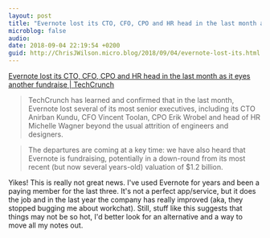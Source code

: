 ```yaml
---
layout: post
title: "Evernote lost its CTO, CFO, CPO and HR head in the last month as it eyes another fundraise | TechCrunch"
microblog: false
audio: 
date: 2018-09-04 22:19:54 +0200
guid: http://ChrisJWilson.micro.blog/2018/09/04/evernote-lost-its.html
---
```

[Evernote lost its CTO, CFO, CPO and HR head in the last month as it eyes another fundraise | TechCrunch](https://techcrunch.com/2018/09/04/evernote-lost-its-cto-cfo-cpo-and-hr-head-in-the-last-month-as-it-eyes-another-fundraise/)
> TechCrunch has learned and confirmed that in the last month, Evernote  lost several of its most senior executives, including its CTO Anirban Kundu, CFO Vincent Toolan, CPO Erik Wrobel and head of HR Michelle Wagner beyond the usual attrition of engineers and designers.

> The departures are coming at a key time: we have also heard that Evernote is fundraising, potentially in a down-round from its most recent (but now several years-old) valuation of $1.2 billion.

Yikes! This is really not great news. I've used Evernote for years and been a paying member for the last three. It's not a perfect app/service, but it does the job and in the last year the company has really improved (aka, they stopped bugging me about workchat). Still, stuff like this suggests that things may not be so hot, I'd better look for an alternative and a way to move all my notes out. 
